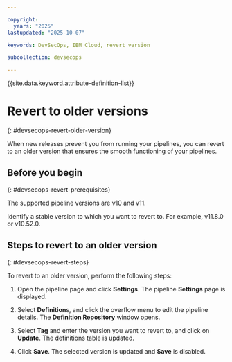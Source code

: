 ```yaml
---

copyright:
  years: "2025"
lastupdated: "2025-10-07"

keywords: DevSecOps, IBM Cloud, revert version

subcollection: devsecops

---
```


{{site.data.keyword.attribute-definition-list}}


# Revert to older versions
{: #devsecops-revert-older-version}

When new releases prevent you from running your pipelines, you can revert to an older version that ensures the smooth functioning of your pipelines. 

## Before you begin
{: #devsecops-revert-prerequisites}

The supported pipeline versions are v10 and v11.

Identify a stable version to which you want to revert to. For example, v11.8.0 or v10.52.0.


## Steps to revert to an older version
{: #devsecops-revert-steps}

To revert to an older version, perform the following steps:

1. Open the pipeline page and click **Settings**. The pipeline **Settings** page is displayed.

1. Select **Definition**s, and click the overflow menu to edit the pipeline details. The **Definition Repository** window opens.

1. Select **Tag** and enter the version you want to revert to, and click on **Update**. The definitions table is updated.

1. Click **Save**. The selected version is updated and **Save** is disabled.

